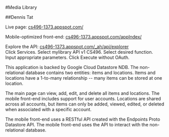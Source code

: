 #Media Library  

##Dennis Tat  

Live page: [cs496-1373.appspot.com/](http://cs496-1373.appspot.com/)  

Mobile-optimized front-end: [cs496-1373.appspot.com/appIndex/](http://cs496-1373.appspot.com/appIndex)  

Explore the API: [cs496-1373.appspot.com/_ah/api/explorer](https://cs496-1373.appspot.com/_ah/api/explorer)  
	Click Services. Select mylibrary API v1 CS496. Select desired function. Input appropriate parameters. Click Execute without OAuth.  

This application is backed by Google Cloud Datastore NDB. The non-relational database contains two entities: items and locations. Items and locations have a 1-to-many relationship -- many items can be stored at one location.  

The main page can view, add, edit, and delete all items and locations. The mobile front-end includes support for user accounts. Locations are shared across all accounts, but items can only be added, viewed, edited, or deleted when associated with a specific account.  

The mobile front-end uses a RESTful API created with the Endpoints Proto Datastore API. The mobile front-end uses the API to interact with the non-relational database.  

